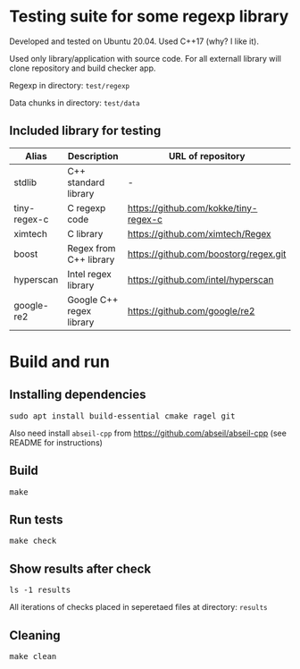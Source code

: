 # Testing suite for some regexp library

Developed and tested on Ubuntu 20.04.
Used C++17 (why? I like it).

Used only library/application with source code.
For all externall library will clone repository and build checker app.

Regexp in directory: `test/regexp`

Data chunks in directory: `test/data`

## Included library for testing

| Alias | Description | URL of repository |
| --- | --- | --- |
| stdlib | C++ standard library | - | 
| tiny-regex-c | C regexp code | https://github.com/kokke/tiny-regex-c |
| ximtech | C library | https://github.com/ximtech/Regex |
| boost | Regex from C++ library | https://github.com/boostorg/regex.git |
| hyperscan | Intel regex library | https://github.com/intel/hyperscan |
| google-re2 | Google C++ regex library | https://github.com/google/re2 |

# Build and run

## Installing dependencies

<pre>
sudo apt install build-essential cmake ragel git
</pre>

Also need install `abseil-cpp` from https://github.com/abseil/abseil-cpp
(see README for instructions)

## Build

<pre>
make
</pre>

## Run tests

<pre>
make check
</pre>

## Show results after check

<pre>
ls -1 results
</pre>

All iterations of checks placed in seperetaed files at directory: `results`

## Cleaning

<pre>
make clean
</pre>
